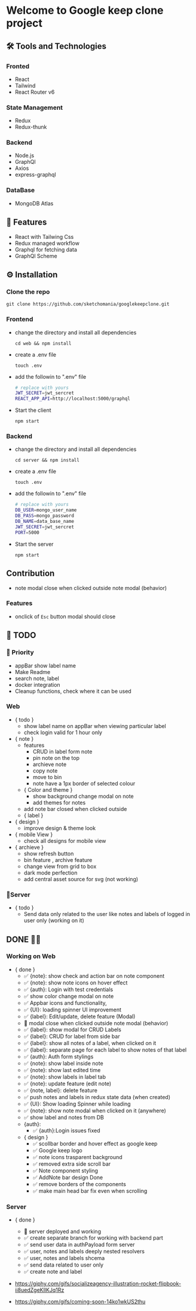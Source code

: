 # Welcome to Google keep clone project

## 🛠️ Tools and Technologies

### Fronted

- React
- Tailwind
- React Router v6

### State Management

- Redux
- Redux-thunk

### Backend

- Node.js
- GraphQl
- Axios
- express-graphql

### DataBase

- MongoDB Atlas

## 📄 Features

- React with Tailwing Css
- Redux managed workflow
- Graphql for fetching data
- GraphQl Scheme

## ⚙️ Installation

### Clone the repo

```
git clone https://github.com/sketchomania/googlekeepclone.git
```

### Frontend

- change the directory and install all dependencies

  ```
  cd web && npm install
  ```

- create a .env file
  ```
  touch .env
  ```
- add the followin to ".env" file
  ```bash
  # replace with yours
  JWT_SECRET=jwt_sercret
  REACT_APP_API=http://localhost:5000/graphql
  ```
- Start the client
  ```
  npm start
  ```

### Backend

- change the directory and install all dependencies

  ```
  cd server && npm install
  ```

- create a .env file
  ```
  touch .env
  ```
- add the followin to ".env" file
  ```bash
  # replace with yours
  DB_USER=mongo_user_name
  DB_PASS=mongo_password
  DB_NAME=data_base_name
  JWT_SECRET=jwt_sercret
  PORT=5000
  ```
- Start the server
  ```
  npm start
  ```

## Contribution

- note modal close when clicked outside note modal (behavior)

### Features

- onclick of `Esc` button modal should close

## 📃 TODO

### 📌 Priority

- appBar show label name
- Make Readme
- search note, label
- docker integration
- Cleanup functions, check where it can be used

### Web

- { todo }
  - show label name on appBar when viewing particular label
  - check login valid for 1 hour only
- { note }
  - features
    - CRUD in label form note
    - pin note on the top
    - archieve note
    - copy note
    - move to bin
    - note have a 1px border of selected colour
  - { Color and theme }
    - show background change modal on note
    - add themes for notes
  - add note bar closed when clicked outside
  - { label }
- { design }
  - improve design & theme look
- { mobile View }
  - check all designs for mobile view
- { archieve }
  - show refresh button
  - bin feature , archive feature
  - change view from grid to box
  - dark mode perfection
  - add central asset source for svg (not working)

### 📃Server

- { todo }
  - Send data only related to the user like notes and labels of logged in user only (working on it)

## DONE 🎉🎉

### Working on Web

- { done }
  - ✅ {note}: show check and action bar on note component
  - ✅ {note}: show note icons on hover effect
  - ✅ {auth}: Login with test credentials
  - ✅ show color change modal on note
  - ✅ Appbar icons and functionality,
  - ✅ {UI}: loading spinner UI improvement
  - ✅ {label}: Edit/update, delete feature (Modal)
  - 🎉 modal close when clicked outside note modal (behavior)
  - ✅ {label}: show modal for CRUD Labels
  - ✅ {label}: CRUD for label from side bar
  - ✅ {label}: show all notes of a label, when clicked on it
  - ✅ {label}: separate page for each label to show notes of that label
  - ✅ {auth}: Auth form stylings
  - ✅ {note}: show label inside note
  - ✅ {note}: show last edited time
  - ✅ {note}: show labels in label tab
  - ✅ {note}: update feature (edit note)
  - ✅ {note, label}: delete feature
  - ✅ push notes and labels in redux state data (when created)
  - ✅ {UI}: Show loading Spinner while loading
  - ✅ {note}: show note modal when clicked on it (anywhere)
  - ✅ show label and notes from DB
  - {auth}:
    - ✅ {auth}:Login issues fixed
  - { design }
    - ✅ scollbar border and hover effect as google keep
    - ✅ Google keep logo
    - ✅ note icons trasparent background
    - ✅ removed extra side scroll bar
    - ✅ Note component styling
    - ✅ AddNote bar design Done
    - ✅ remove borders of the components
    - ✅ make main head bar fix even when scrolling

### Server

- { done }

  - 🎉 server deployed and working
  - ✅ create separate branch for working with backend part
  - ✅ send user data in authPayload form server
  - ✅ user, notes and labels deeply nested resolvers
  - ✅ user, notes and labels shcema
  - ✅ send data related to user only
  - ✅ create note and label

- https://giphy.com/gifs/socializeagency-illustration-rocket-flipbook-ii8uedZgeKlIKJq1Rz
- https://giphy.com/gifs/coming-soon-14ko1wkUS2thu
